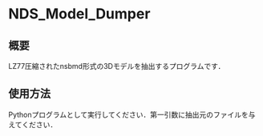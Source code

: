 # NDS_Model_Dumper

## 概要
LZ77圧縮されたnsbmd形式の3Dモデルを抽出するプログラムです．

## 使用方法
Pythonプログラムとして実行してください．第一引数に抽出元のファイルを与えてください．
